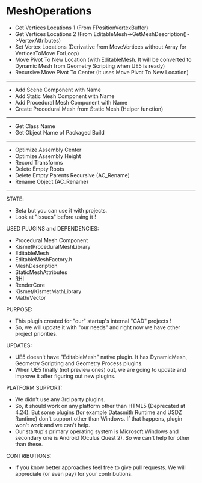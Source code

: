 # MeshOperations

- Get Vertices Locations 1 (From FPositionVertexBuffer)
- Get Vertices Locations 2 (From EditableMesh->GetMeshDescription()->VertexAttributes)
- Set Vertex Locations (Derivative from MoveVertices without Array for VerticesToMove ForLoop)
- Move Pivot To New Location (with EditableMesh. It will be converted to Dynamic Mesh from Geometry Scripting when UE5 is ready)
- Recursive Move Pivot To Center (It uses Move Pivot To New Location)
--------------------------------------------------------------------------------------------
- Add Scene Component with Name
- Add Static Mesh Component with Name
- Add Procedural Mesh Component with Name
- Create Procedural Mesh from Static Mesh (Helper function)
--------------------------------------------------------------------------------------------
- Get Class Name
- Get Object Name of Packaged Build
--------------------------------------------------------------------------------------------
- Optimize Assembly Center
- Optimize Assembly Height
- Record Transforms
- Delete Empty Roots
- Delete Empty Parents Recursive (AC_Rename)
- Rename Object (AC_Rename)
--------------------------------------------------------------------------------------------
STATE:
- Beta but you can use it with projects.
- Look at "Issues" before using it !

USED PLUGINS and DEPENDENCIES:
- Procedural Mesh Component
- KismetProceduralMeshLibrary
- EditableMesh
- EditableMeshFactory.h
- MeshDescription
- StaticMeshAttributes
- RHI
- RenderCore
- Kismet/KismetMathLibrary
- Math/Vector

PURPOSE:
- This plugin created for "our" startup's internal "CAD" projects !
- So, we will update it with "our needs" and right now we have other project priorities.

UPDATES:
- UE5 doesn't have "EditableMesh" native plugin. It has DynamicMesh, Geometry Scripting and Geometry Process plugins.
- When UE5 finally (not preview ones) out, we are going to update and improve it after figuring out new plugins.

PLATFORM SUPPORT:
- We didn't use any 3rd party plugins.
- So, it should work on any platform other than HTML5 (Deprecated at 4.24). But some plugins (for example Datasmith Runtime and USDZ Runtime) don't support other than Windows. If that happens, plugin won't work and we can't help.
- Our startup's primary operating system is Microsoft Windows and secondary one is Android (Oculus Quest 2). So we can't help for other than these.  

CONTRIBUTIONS:
- If you know better approaches feel free to give pull requests. We will appreciate (or even pay) for your contributions.
